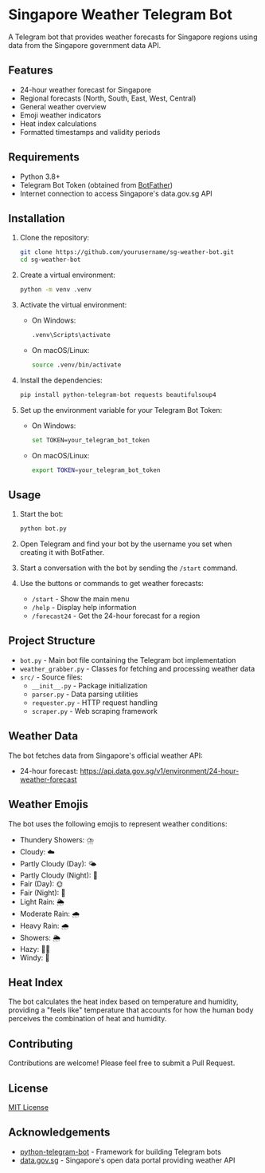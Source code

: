 # Singapore Weather Telegram Bot

A Telegram bot that provides weather forecasts for Singapore regions using data from the Singapore government data API.

## Features

- 24-hour weather forecast for Singapore
- Regional forecasts (North, South, East, West, Central)
- General weather overview
- Emoji weather indicators
- Heat index calculations
- Formatted timestamps and validity periods

## Requirements

- Python 3.8+
- Telegram Bot Token (obtained from [BotFather](https://t.me/botfather))
- Internet connection to access Singapore's data.gov.sg API

## Installation

1. Clone the repository:
   ```bash
   git clone https://github.com/yourusername/sg-weather-bot.git
   cd sg-weather-bot
   ```

2. Create a virtual environment:
   ```bash
   python -m venv .venv
   ```

3. Activate the virtual environment:
   - On Windows:
     ```bash
     .venv\Scripts\activate
     ```
   - On macOS/Linux:
     ```bash
     source .venv/bin/activate
     ```

4. Install the dependencies:
   ```bash
   pip install python-telegram-bot requests beautifulsoup4
   ```

5. Set up the environment variable for your Telegram Bot Token:
   - On Windows:
     ```bash
     set TOKEN=your_telegram_bot_token
     ```
   - On macOS/Linux:
     ```bash
     export TOKEN=your_telegram_bot_token
     ```

## Usage

1. Start the bot:
   ```bash
   python bot.py
   ```

2. Open Telegram and find your bot by the username you set when creating it with BotFather.

3. Start a conversation with the bot by sending the `/start` command.

4. Use the buttons or commands to get weather forecasts:
   - `/start` - Show the main menu
   - `/help` - Display help information
   - `/forecast24` - Get the 24-hour forecast for a region

## Project Structure

- `bot.py` - Main bot file containing the Telegram bot implementation
- `weather_grabber.py` - Classes for fetching and processing weather data
- `src/` - Source files:
  - `__init__.py` - Package initialization
  - `parser.py` - Data parsing utilities
  - `requester.py` - HTTP request handling
  - `scraper.py` - Web scraping framework

## Weather Data

The bot fetches data from Singapore's official weather API:
- 24-hour forecast: https://api.data.gov.sg/v1/environment/24-hour-weather-forecast

## Weather Emojis

The bot uses the following emojis to represent weather conditions:

- Thundery Showers: ⛈️
- Cloudy: ☁️
- Partly Cloudy (Day): 🌤️
- Partly Cloudy (Night): 🌃
- Fair (Day): 🌞
- Fair (Night): 🌙
- Light Rain: 🌦️
- Moderate Rain: 🌧️
- Heavy Rain: 🌧️
- Showers: 🌦️
- Hazy: 😶‍🌫️
- Windy: 💨

## Heat Index

The bot calculates the heat index based on temperature and humidity, providing a "feels like" temperature that accounts for how the human body perceives the combination of heat and humidity.

## Contributing

Contributions are welcome! Please feel free to submit a Pull Request.

## License

[MIT License](LICENSE)

## Acknowledgements

- [python-telegram-bot](https://github.com/python-telegram-bot/python-telegram-bot) - Framework for building Telegram bots
- [data.gov.sg](https://data.gov.sg) - Singapore's open data portal providing weather API
